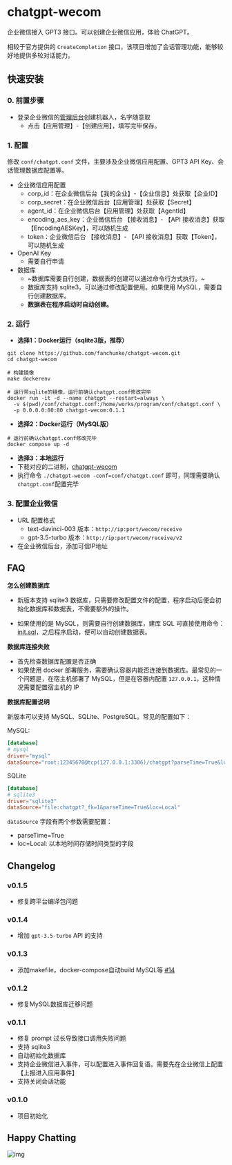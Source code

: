 # chatgpt-wecom

企业微信接入 GPT3 接口。可以创建企业微信应用，体验 ChatGPT。

相较于官方提供的 `CreateCompletion` 接口，该项目增加了会话管理功能，能够较好地提供多轮对话能力。

## 快速安装

### 0. 前置步骤
* 登录企业微信的[管理后台](https://work.weixin.qq.com/wework_admin/loginpage_wx)创建机器人，名字随意取
  * 点击【应用管理】-【创建应用】，填写完毕保存。

### 1. 配置

修改 `conf/chatgpt.conf` 文件，主要涉及企业微信应用配置、GPT3 API Key、会话管理数据库配置等。

- 企业微信应用配置
  - corp_id：在企业微信后台【我的企业】-【企业信息】处获取【企业ID】
  - corp_secret：在企业微信后台【应用管理】处获取【Secret】
  - agent_id：在企业微信后台【应用管理】处获取【AgentId】
  - encoding_aes_key：企业微信后台 【接收消息】- 【API 接收消息】获取【EncodingAESKey】，可以随机生成
  - token：企业微信后台 【接收消息】- 【API 接收消息】获取【Token】，可以随机生成
- OpenAI Key
  - 需要自行申请
- 数据库
  - ~数据库需要自行创建，数据表的创建可以通过命令行方式执行。~
  - 数据库支持 sqlite3，可以通过修改配置使用。如果使用 MySQL，需要自行创建数据库。
  - **数据表在程序启动时自动创建。**

### 2. 运行
* **选择1：Docker运行（sqlite3版，推荐）**

```shell
git clone https://github.com/fanchunke/chatgpt-wecom.git
cd chatgpt-wecom

# 构建镜像
make dockerenv

# 运行带sqlite的镜像，运行前确认chatgpt.conf修改完毕
docker run -it -d --name chatgpt --restart=always \
  -v $(pwd)/conf/chatgpt.conf:/home/works/program/conf/chatgpt.conf \
  -p 0.0.0.0:80:80 chatgpt-wecom:0.1.1
```

* **选择2：Docker运行（MySQL版）**
```shell
# 运行前确认chatgpt.conf修改完毕
docker compose up -d
```

* **选择3：本地运行**
* 下载对应的二进制，[chatgpt-wecom](https://github.com/fanchunke/chatgpt-wecom/releases)
* 执行命令 `./chatgpt-wecom -conf=conf/chatgpt.conf` 即可，同理需要确认`chatgpt.conf`配置完毕

### 3. 配置企业微信

* URL 配置格式
  - text-davinci-003 版本：`http://ip:port/wecom/receive`
  - gpt-3.5-turbo 版本：`http://ip:port/wecom/receive/v2`
* 在企业微信后台，添加可信IP地址

## FAQ

**怎么创建数据库**

- 新版本支持 sqlite3 数据库，只需要修改配置文件的配置，程序启动后便会初始化数据库和数据表，不需要额外的操作。

- 如果使用的是 MySQL，则需要自行创建数据库，建库 SQL 可直接使用命令：[init.sql](/init.sql)，之后程序启动，便可以自动创建数据表。


**数据库连接失败**

- 首先检查数据库配置是否正确
- 如果使用 docker 部署服务，需要确认容器内能否连接到数据库。最常见的一个问题是，在宿主机部署了 MySQL，但是在容器内配置 `127.0.0.1`，这种情况需要配置宿主机的 IP

**数据库配置说明**

新版本可以支持 MySQL、SQLite、PostgreSQL。常见的配置如下：

MySQL:

```toml
[database]
# mysql
driver="mysql"
dataSource="root:12345678@tcp(127.0.0.1:3306)/chatgpt?parseTime=True&loc=Local"
```

SQLite

```toml
[database]
# sqlite3
driver="sqlite3"
dataSource="file:chatgpt?_fk=1&parseTime=True&loc=Local"
```

`dataSource` 字段有两个参数需要配置：
- parseTime=True
- loc=Local: 以本地时间存储时间类型的字段

## Changelog

### v0.1.5
- 修复跨平台编译包问题

### v0.1.4
- 增加 `gpt-3.5-turbo` API 的支持

### v0.1.3
- 添加makefile，docker-compose自动build MySQL等 [#14](https://github.com/fanchunke/chatgpt-wecom/pull/14)

### v0.1.2
- 修复MySQL数据库迁移问题

### v0.1.1

- 修复 prompt 过长导致接口调用失败问题
- 支持 sqlite3
- 自动初始化数据库
- 支持企业微信进入事件，可以配置进入事件回复语。需要先在企业微信上配置【上报进入应用事件】
- 支持关闭会话功能

### v0.1.0

- 项目初始化

## Happy Chatting
![img](assets/example.jpg)